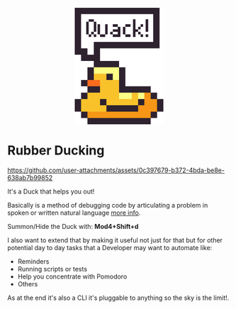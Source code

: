 <p align="center">
    <img src="docs/big_duck.png" width="200">
</p>

# Rubber Ducking

https://github.com/user-attachments/assets/0c397679-b372-4bda-be8e-638ab7b99852

It's a Duck that helps you out!

Basically is a method of debugging code by articulating a problem in spoken or written natural language [more info](https://en.wikipedia.org/wiki/Rubber_duck_debugging).

Summon/Hide the Duck with: **Mod4+Shift+d**

I also want to extend that by making it useful not just for that but for other potential day to day tasks that a Developer may want to automate like:
* Reminders
* Running scripts or tests
* Help you concentrate with Pomodoro
* Others

As at the end it's also a CLI it's pluggable to anything so the sky is the limit!.
